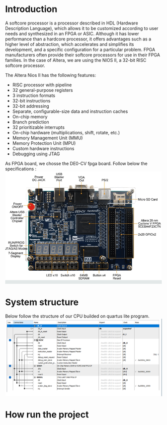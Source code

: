 # Introduction

A softcore processor is a processor described in HDL (Hardware Description Language), which allows it to be customized according to user needs and synthesized in an FPGA or ASIC. Although it has lower performance than a hardcore processor, it offers advantages such as a higher level of abstraction, which accelerates and simplifies its development, and a specific configuration for a particular problem. FPGA manufacturers often provide their softcore processors for use in their FPGA families. In the case of Altera, we are using the NIOS II, a 32-bit RISC softcore processor.

The Altera Nios II has the following features:

 - RISC processor with pipeline
 - 32 general-purpose registers
 - 3 instruction formats
 - 32-bit instructions
 - 32-bit addressing
 - Separate, configurable-size data and instruction caches
 - On-chip memory
 - Branch prediction
 - 32 prioritizable interrupts
 - On-chip hardware (multiplications, shift, rotate, etc.)
 - Memory Management Unit (MMU)
 - Memory Protection Unit (MPU)
 - Custom hardware instructions
 - Debugging using JTAG

As FPGA board, we chosse the DE0-CV fpga board. Follow below the specifications :
![Description](images/fpga.png)


# System structure

Below follow the structure of our CPU builded on quartus lite program.
![Description](images/nios2.png)

# How run the project
